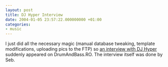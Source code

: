 ```yaml
---
layout: post
title: DJ Hyper Interview
date: 2004-01-05 23:57:22.000000000 +01:00
categories:
- music
---
```

I just did all the necessary magic (manual database tweaking, template modifications, uploading pics to the FTP) so <a href="http://www.drumandbass.ro/dnb/interviews/dj_hyper/" title="Yeah! Yeah! Go read! It's interesting!">an interview with DJ Hyper</a> suddenly appeared on DrumAndBass.RO. The interview itself was done by Seb.
